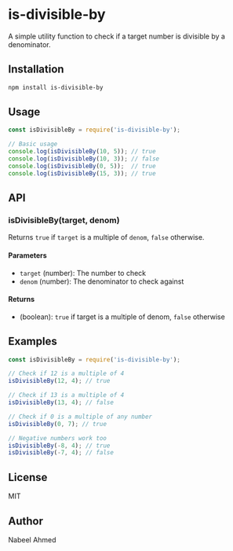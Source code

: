 # is-divisible-by

A simple utility function to check if a target number is divisible by a denominator.

## Installation

```bash
npm install is-divisible-by
```

## Usage

```javascript
const isDivisibleBy = require('is-divisible-by');

// Basic usage
console.log(isDivisibleBy(10, 5)); // true
console.log(isDivisibleBy(10, 3)); // false
console.log(isDivisibleBy(0, 5));  // true
console.log(isDivisibleBy(15, 3)); // true
```

## API

### isDivisibleBy(target, denom)

Returns `true` if `target` is a multiple of `denom`, `false` otherwise.

#### Parameters

- `target` (number): The number to check
- `denom` (number): The denominator to check against

#### Returns

- (boolean): `true` if target is a multiple of denom, `false` otherwise

## Examples

```javascript
const isDivisibleBy = require('is-divisible-by');

// Check if 12 is a multiple of 4
isDivisibleBy(12, 4); // true

// Check if 13 is a multiple of 4
isDivisibleBy(13, 4); // false

// Check if 0 is a multiple of any number
isDivisibleBy(0, 7); // true

// Negative numbers work too
isDivisibleBy(-8, 4); // true
isDivisibleBy(-7, 4); // false
```

## License

MIT

## Author

Nabeel Ahmed